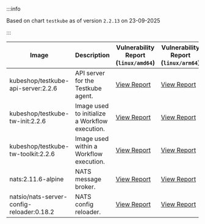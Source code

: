 :::info

Based on chart `testkube` as of version `2.2.13` on 23-09-2025

:::

| Image | Description | Vulnerability Report (`linux/amd64`) | Vulnerability Report (`linux/arm64`) | Docker Image |
|-------|-------------|----------------------------------------|----------------------------------------|--------------|
| kubeshop/testkube-api-server:2.2.6 | API server for the Testkube agent. | [View Report](./testkube-api-server-2.2.6_linux_amd64.md) | [View Report](./testkube-api-server-2.2.6_linux_arm64.md) | [View Image](https://hub.docker.com/layers/kubeshop/testkube-api-server/2.2.6/images/sha256-4adbb96ad1ccf9d911313d9ca66eba3bb8718af9b28913bc4274211f608a4f4c?context=explore) |
| kubeshop/testkube-tw-init:2.2.6 | Image used to initialize a Workflow execution. | [View Report](./testkube-tw-init-2.2.6_linux_amd64.md) | [View Report](./testkube-tw-init-2.2.6_linux_arm64.md) | [View Image](https://hub.docker.com/layers/kubeshop/testkube-tw-init/2.2.6/images/sha256-a4ba24c51a9822f0fb965da4175cd43ddac1aecb72940fbe82ced5bede4f1131?context=explore) |
| kubeshop/testkube-tw-toolkit:2.2.6 | Image used within a Workflow execution. | [View Report](./testkube-tw-toolkit-2.2.6_linux_amd64.md) | [View Report](./testkube-tw-toolkit-2.2.6_linux_arm64.md) | [View Image](https://hub.docker.com/layers/kubeshop/testkube-tw-toolkit/2.2.6/images/sha256-347787d1e1f8c1553e48294c4f497fe45d1eb91fa8031b79be065f2d8cf5a417?context=explore) |
| nats:2.11.6-alpine | NATS message broker. | [View Report](./nats-2.11.6-alpine_linux_amd64.md) | [View Report](./nats-2.11.6-alpine_linux_arm64.md) | [View Image](https://hub.docker.com/layers/library/nats/2.11.6-alpine/images/sha256-de0f76b542a7950f4a7a944c5a201f51a72be5aac3e71fbc64f14898e3ae1965?context=explore) |
| natsio/nats-server-config-reloader:0.18.2 | NATS config reloader. | [View Report](./nats-server-config-reloader-0.18.2_linux_amd64.md) | [View Report](./nats-server-config-reloader-0.18.2_linux_arm64.md) | [View Image](https://hub.docker.com/layers/natsio/nats-server-config-reloader/0.18.2/images/sha256-902e9a716beaddfa937bba2a94bf1af779cec3c1a9acc309d68ba7cbea35a833?context=explore) |
